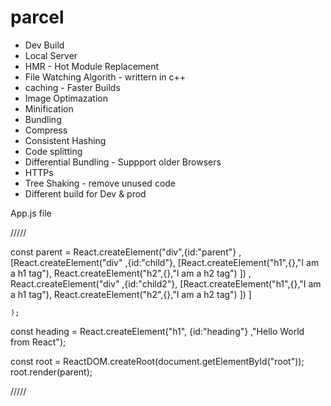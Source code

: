 


# parcel
- Dev Build
- Local Server
- HMR - Hot Module Replacement
- File Watching Algorith - writtern in c++
- caching - Faster Builds
- Image Optimazation
- Minification
- Bundling
- Compress
- Consistent Hashing
- Code splitting
- Differential Bundling - Suppport older Browsers
- HTTPs
- Tree Shaking - remove unused code
- Different build for Dev & prod

App.js file

/////

const parent = React.createElement("div",{id:"parent"} ,
    [React.createElement("div" ,{id:"child"},
        [React.createElement("h1",{},"I am a h1 tag"),
         React.createElement("h2",{},"I am a h2 tag")
        ]) , 
    React.createElement("div" ,{id:"child2"},
        [React.createElement("h1",{},"I am a h1 tag"),
         React.createElement("h2",{},"I am a h2 tag")
        ])
        ]

    );




const heading = React.createElement("h1", {id:"heading"} ,"Hello World from React");

const root = ReactDOM.createRoot(document.getElementById("root"));
root.render(parent);

/////

